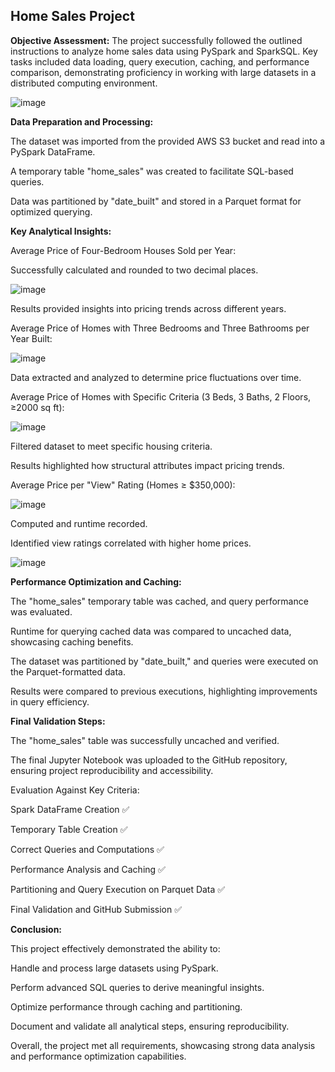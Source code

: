 ## Home Sales Project

**Objective Assessment:**
The project successfully followed the outlined instructions to analyze home sales data using PySpark and SparkSQL. Key tasks included data loading, query execution, caching, and performance comparison, demonstrating proficiency in working with large datasets in a distributed computing environment.

![image](https://github.com/user-attachments/assets/3044b794-b935-4b5f-8ffd-ac075a8df532)


**Data Preparation and Processing:**

The dataset was imported from the provided AWS S3 bucket and read into a PySpark DataFrame.

A temporary table "home_sales" was created to facilitate SQL-based queries.

Data was partitioned by "date_built" and stored in a Parquet format for optimized querying.

**Key Analytical Insights:**

Average Price of Four-Bedroom Houses Sold per Year:

Successfully calculated and rounded to two decimal places.

![image](https://github.com/user-attachments/assets/e9a9fafa-a019-48e0-9f50-d40deb0914fb)


Results provided insights into pricing trends across different years.

Average Price of Homes with Three Bedrooms and Three Bathrooms per Year Built:

![image](https://github.com/user-attachments/assets/6e809af2-3665-4d96-8525-5967616e5698)


Data extracted and analyzed to determine price fluctuations over time.

Average Price of Homes with Specific Criteria (3 Beds, 3 Baths, 2 Floors, ≥2000 sq ft):


![image](https://github.com/user-attachments/assets/08daae34-12db-4f10-b571-938c1392c8a7)


Filtered dataset to meet specific housing criteria.

Results highlighted how structural attributes impact pricing trends.

Average Price per "View" Rating (Homes ≥ $350,000):

![image](https://github.com/user-attachments/assets/f45f96e9-0a0c-4793-9e52-2665c3387bb2)


Computed and runtime recorded.

Identified view ratings correlated with higher home prices.

![image](https://github.com/user-attachments/assets/ce2a5061-dbbe-443a-8b7b-e93824e7d17c)


**Performance Optimization and Caching:**

The "home_sales" temporary table was cached, and query performance was evaluated.

Runtime for querying cached data was compared to uncached data, showcasing caching benefits.

The dataset was partitioned by "date_built," and queries were executed on the Parquet-formatted data.

Results were compared to previous executions, highlighting improvements in query efficiency.

**Final Validation Steps:**

The "home_sales" table was successfully uncached and verified.

The final Jupyter Notebook was uploaded to the GitHub repository, ensuring project reproducibility and accessibility.

Evaluation Against Key Criteria:

Spark DataFrame Creation ✅

Temporary Table Creation ✅

Correct Queries and Computations ✅

Performance Analysis and Caching ✅

Partitioning and Query Execution on Parquet Data ✅

Final Validation and GitHub Submission ✅

**Conclusion:**

This project effectively demonstrated the ability to:

Handle and process large datasets using PySpark.

Perform advanced SQL queries to derive meaningful insights.

Optimize performance through caching and partitioning.

Document and validate all analytical steps, ensuring reproducibility.

Overall, the project met all requirements, showcasing strong data analysis and performance optimization capabilities.
